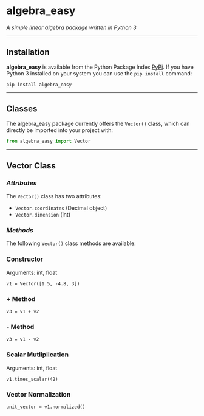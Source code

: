 # algebra_easy

_A simple linear algebra package written in Python 3_

---

## Installation

**algebra_easy** is available from the Python Package Index [PyPi](https://pypi.org).
If you have Python 3 installed on your system you can use the `pip install` command:

```
pip install algebra_easy
```

---

## Classes

The algebra_easy package currently offers the `Vector()` class, which can directly be imported into your project with:

```python
from algebra_easy import Vector
```

---

## Vector Class

### _Attributes_

The `Vector()` class has two attributes:

- `Vector.coordinates` (Decimal object)
- `Vector.dimension` (int)

### _Methods_

The following `Vector()` class methods are available:

### Constructor

Arguments: int, float

```
v1 = Vector([1.5, -4.8, 3])
```

### + Method

```
v3 = v1 + v2
```

### - Method

```
v3 = v1 - v2
```

### Scalar Mutliplication

Arguments: int, float

```
v1.times_scalar(42)
```


### Vector Normalization

```
unit_vector = v1.normalized()
```
